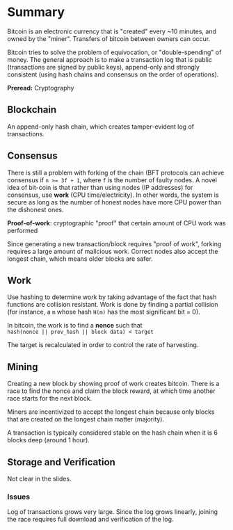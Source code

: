 # Summary
Bitcoin is an electronic currency that is "created" every ~10 minutes, and owned by the "miner". Transfers of bitcoin between owners can occur.

Bitcoin tries to solve the problem of equivocation, or "double-spending" of money. The general approach is to make a transaction log that is public (transactions are signed by public keys), append-only and strongly consistent (using hash chains and consensus on the order of operations).

**Preread:** Cryptography

## Blockchain
An append-only hash chain, which creates tamper-evident log of transactions.

## Consensus
There is still a problem with forking of the chain (BFT protocols can achieve consensus if `n >= 3f + 1`, where `f` is the number of faulty nodes. A novel idea of bit-coin is that rather than using nodes (IP addresses) for consensus, use **work** (CPU time/electricity). In other words, the system is secure as long as the number of honest nodes have more CPU power than the dishonest ones.

**Proof-of-work**: cryptographic "proof" that certain amount of CPU work was performed

Since generating a new transaction/block requires "proof of work", forking requires a large amount of malicious work. Correct nodes also accept the longest chain, which means older blocks are safer.

## Work
Use hashing to determine work by taking advantage of the fact that hash functions are collision resistant. Work is done by finding a partial collision (for instance, a `m` whose hash `H(m)` has the most significant bit = 0).

In bitcoin, the work is to find a **nonce** such that  
`hash(nonce || prev_hash || block data) < target`

The target is recalculated in order to control the rate of harvesting.

## Mining
Creating a new block by showing proof of work creates bitcoin. There is a race to find the nonce and claim the block reward, at which time another race starts for the next block.

Miners are incentivized to accept the longest chain because only blocks that are created on the longest chain matter (majority).

A transaction is typically considered stable on the hash chain when it is 6 blocks deep (around 1 hour).

## Storage and Verification
Not clear in the slides.

### Issues
Log of transactions grows very large. Since the log grows linearly, joining the race requires full download and verification of the log. 